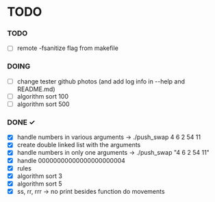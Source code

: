 # TODO

### TODO
- [ ] remote -fsanitize flag from makefile

### DOING
- [ ] change tester github photos (and add log info in --help and README.md)
- [ ] algorithm sort 100
- [ ] algorithm sort 500

### DONE ✓
- [x] handle numbers in various arguments -> ./push_swap 4 6 2 54 11
- [x] create double linked list with the arguments
- [x] handle numbers in only one arguments -> ./push_swap "4 6 2 54 11"
- [x] handle 00000000000000000000004
- [x] rules
- [x] algorithm sort 3
- [x] algorithm sort 5
- [x] ss, rr, rrr -> no print besides function do movements